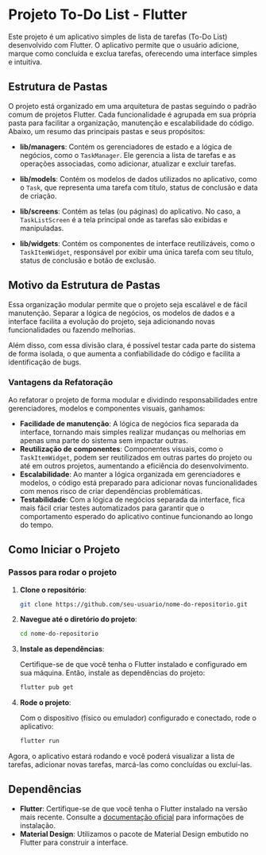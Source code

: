 # Projeto To-Do List - Flutter

Este projeto é um aplicativo simples de lista de tarefas (To-Do List) desenvolvido com Flutter. O aplicativo permite que o usuário adicione, marque como concluída e exclua tarefas, oferecendo uma interface simples e intuitiva.

## Estrutura de Pastas

O projeto está organizado em uma arquitetura de pastas seguindo o padrão comum de projetos Flutter. Cada funcionalidade é agrupada em sua própria pasta para facilitar a organização, manutenção e escalabilidade do código. Abaixo, um resumo das principais pastas e seus propósitos:

- **lib/managers**: Contém os gerenciadores de estado e a lógica de negócios, como o `TaskManager`. Ele gerencia a lista de tarefas e as operações associadas, como adicionar, atualizar e excluir tarefas.

- **lib/models**: Contém os modelos de dados utilizados no aplicativo, como o `Task`, que representa uma tarefa com título, status de conclusão e data de criação.

- **lib/screens**: Contém as telas (ou páginas) do aplicativo. No caso, a `TaskListScreen` é a tela principal onde as tarefas são exibidas e manipuladas.

- **lib/widgets**: Contém os componentes de interface reutilizáveis, como o `TaskItemWidget`, responsável por exibir uma única tarefa com seu título, status de conclusão e botão de exclusão.

## Motivo da Estrutura de Pastas

Essa organização modular permite que o projeto seja escalável e de fácil manutenção. Separar a lógica de negócios, os modelos de dados e a interface facilita a evolução do projeto, seja adicionando novas funcionalidades ou fazendo melhorias.

Além disso, com essa divisão clara, é possível testar cada parte do sistema de forma isolada, o que aumenta a confiabilidade do código e facilita a identificação de bugs.

### Vantagens da Refatoração

Ao refatorar o projeto de forma modular e dividindo responsabilidades entre gerenciadores, modelos e componentes visuais, ganhamos:

- **Facilidade de manutenção**: A lógica de negócios fica separada da interface, tornando mais simples realizar mudanças ou melhorias em apenas uma parte do sistema sem impactar outras.
- **Reutilização de componentes**: Componentes visuais, como o `TaskItemWidget`, podem ser reutilizados em outras partes do projeto ou até em outros projetos, aumentando a eficiência do desenvolvimento.
- **Escalabilidade**: Ao manter a lógica organizada em gerenciadores e modelos, o código está preparado para adicionar novas funcionalidades com menos risco de criar dependências problemáticas.
- **Testabilidade**: Com a lógica de negócios separada da interface, fica mais fácil criar testes automatizados para garantir que o comportamento esperado do aplicativo continue funcionando ao longo do tempo.

## Como Iniciar o Projeto

### Passos para rodar o projeto

1. **Clone o repositório**:

   ```bash
   git clone https://github.com/seu-usuario/nome-do-repositorio.git
   ```

2. **Navegue até o diretório do projeto**:

   ```bash
   cd nome-do-repositorio
   ```

3. **Instale as dependências**:

   Certifique-se de que você tenha o Flutter instalado e configurado em sua máquina. Então, instale as dependências do projeto:

   ```bash
   flutter pub get
   ```

4. **Rode o projeto**:

   Com o dispositivo (físico ou emulador) configurado e conectado, rode o aplicativo:

   ```bash
   flutter run
   ```

Agora, o aplicativo estará rodando e você poderá visualizar a lista de tarefas, adicionar novas tarefas, marcá-las como concluídas ou excluí-las.

## Dependências

- **Flutter**: Certifique-se de que você tenha o Flutter instalado na versão mais recente. Consulte a [documentação oficial](https://flutter.dev/docs/get-started/install) para informações de instalação.
- **Material Design**: Utilizamos o pacote de Material Design embutido no Flutter para construir a interface.
